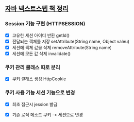 ## [자바 넥스트스텝 책 정리](http://www.yes24.com/Product/Goods/31869154)

### Session 기능 구현 (HTTPSESSION)
- [X] 고유한 세션 아이디 반환 getId()
- [x] 전달되는 객체를 저장 setAttribute(String name, Object valeu)
- [x] 세션에 객체 값을 삭제 removeAttribute(String name)
- [x] 세션에 모든 값 삭제 invalidate()

### 쿠키 관리 클래스 따로 분리
- [x] 쿠키 클래스 생성 HttpCookie

### 쿠키 사용 기능 세션 기능으로 변경
- [X] 최초 접근시 jession 발급
- [X] 기존 로직 메소드 쿠키 -> 세션으로 변경

